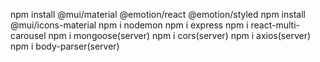 npm install @mui/material @emotion/react @emotion/styled
npm install @mui/icons-material
npm i nodemon
npm i express
npm i react-multi-carousel
npm i mongoose(server)
npm i cors(server)
npm i axios(server)
npm i body-parser(server)
